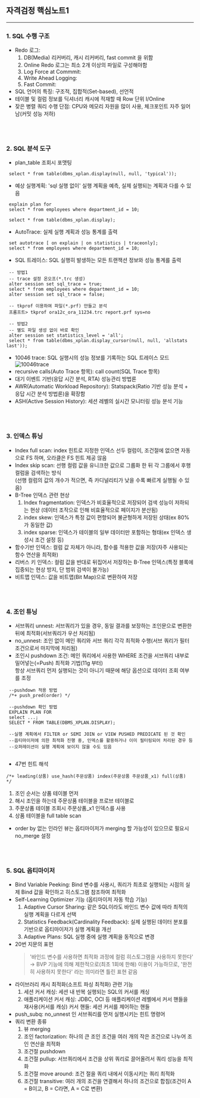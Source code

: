 ## 자격검정 핵심노트1

---

### 1. SQL 수행 구조
- Redo 로그: 
  1) DB(Media) 리커버리, 캐시 리커버리, fast commit 을 위함
  2) Online Redo 로그는 최소 2개 이상의 파일로 구성해야함
  3) Log Force at Commmit: 
  4) Write Ahead Logging:
  5) Fast Commit: 
- SQL 언어의 특징: 구조적, 집합적(Set-based), 선언적
- 테이블 및 컬럼 정보를 딕셔너리 캐시에 적재할 때 Row 단위 I/Online
- 잦은 병렬 쿼리 수행 단점: CPU와 메모리 자원을 많이 사용, 체크포인트 자주 일어남(커밋 성능 저하)
<br>
<br>

### 2. SQL 분석 도구
- plan_table 조회시 포맷팅
 ```
  select * from table(dbms_xplan.display(null, null, 'typical'));
 ```
- 예상 실행계획: 'sql 실행 없이' 실행 계획을 예측, 실제 실행되는 계획과 다를 수 있음
 ```
  explain plan for
  select * from employees where department_id = 10;
  
  select * from table(dbms_xplan.display);
 ```
- AutoTrace: 실제 실행 계획과 성능 통계를 출력
 ```
  set autotrace [ on explain | on statistics | traceonly];
  select * from employees where department_id = 10;
 ```
- SQL 트레이스: SQL 실행히 발생하는 모든 트랜잭션 정보와 성능 통계를 출력
 ```
  -- 방법1
  -- trace 설정 온오프(*.trc 생성)
  alter session set sql_trace = true;
  select * from employees where department_id = 10;
  alter session set sql_trace = false;
  
  -- tkprof 이용하여 파일(*.prf) 만들고 분석
  프롬프트> tkprof ora12c_ora_11234.trc report.prf sys=no
  
  -- 방법2
  -- 별도 파일 생성 없이 바로 확인
  alter session set statistics_level = 'all';
  select * from table(dbms_xplan.display_cursor(null, null, 'allstats last'));
 ```
- 10046 trace: SQL 실행시의 성능 정보를 기록하는 SQL 트레이스 모드
  ![10046trace](/../img/20250329_001.png)
- recursive calls(Auto Trace 항목): call count(SQL Trace 항목)
- 대기 이벤트 기반(응답 시간 분석, RTA) 성능관리 방법론
- AWR(Automatic Workload Repository): Statspack(Ratio 기반 성능 분석 + 응답 시간 분석 방법론)을 확장함
- ASH(Active Session History): 세션 레벨의 실시간 모니터링 성능 분석 기능
<br>
<br>

### 3. 인덱스 튜닝
- Index full scan: index 힌트로 지정한 인덱스 선두 컬럼이, 조건절에 없으면 자동으로 FS 하며, 오라클은 FS 힌트 제공 않음
- Index skip scan: 선행 컬럼 값을 유니크한 값으로 그룹화 한 뒤 각 그룹에서 후행 컬럼을 검색하는 방식  
  (선행 컬럼의 값의 개수가 적으면, 즉 카디널리티가 낮을 수록 빠르게 실행될 수 있음)
- B-Tree 인덱스 관련 현상
  1) Index fragmentation: 인덱스가 비효율적으로 저장되어 검색 성능이 저하되는 현상
    (데이터 조작으로 인해 비효율적으로 페이지가 분산됨)
  2) index skew: 인덱스가 특정 값이 편향되어 불균형하게 저장된 상태(ex 80%가 동일한 값)
  3) index sparse: 인덱스가 테이블의 일부 데이터만 포함하는 형태(ex 인덱스 생성시 조건 설정 등)
- 함수기반 인덱스: 컬럼 값 자체가 아니라, 함수를 적용한 값을 저장(자주 사용되는 함수 연산을 최적화)
- 리버스 키 인덱스: 컬럼 값을 반대로 뒤집어서 저장하는 B-Tree 인덱스(특정 블록에 집중되는 현상 방지, 단 범위 검색이 불가능)
- 비트맵 인덱스: 값을 비트맵(Bit Map)으로 변환하여 저장
<br>
<br>

### 4. 조인 튜닝
- 서브쿼리 unnest: 서브쿼리가 있을 경우, 동일 결과를 보장하는 조인문으로 변환한 뒤에 최적화(서브쿼리가 우선 처리됨)
- no_unnest: 조인 없이 메인 쿼리와 서브 쿼리 각각 최적화 수행(서브 쿼리가 필터 조건으로서 마지막에 처리됨)
- 조인시 pushdown 조건: 메인 쿼리에서 사용한 WHERE 조건을 서브쿼리 내부로 밀어넣는(=Push) 최적화 기법(11g 부터)  
  항상 서브쿼리 먼저 실행되는 것이 아니기 때문에 해당 옵션으로 데이터 조회 여부를 조정
 ```
  --pushdown 적용 방법
  /*+ push_pred(order) */
  
  --pushdown 확인 방법
  EXPLAIN PLAN FOR 
  select ...;
  SELECT * FROM TABLE(DBMS_XPLAN.DISPLAY);
  
  --실행 계획에서 FILTER or SEMI JOIN or VIEW PUSHED PREDICATE 된 것 확인
  --옵티마이저에 의한 최적화 진행 중, 인덱스를 활용하거나 이미 필터링되어 처리된 경우 등
  --오퍼레이션이 실행 계획에 보이지 않을 수도 있음
  
 ```
- 47번 힌트 해석
 ```
 /*+ leading(상품) use_hash(주문상품) index(주문상품 주문상품_x1) full(상품) */
 ```
  1) 조인 순서는 상품 테이블 먼저
  2) 해시 조인을 하는데 주문상품 테이블을 프로브 테이블로
  3) 주문상품 테이블 조회시 주문상품_x1 인덱스를 사용
  4) 상품 테이블을 full table scan
- order by 없는 인라인 뷰는 옵티마이저가 merging 할 가능성이 있으므로 필요시 no_merge 설정
<br>
<br>

### 5. SQL 옵티마이저
- Bind Variable Peeking: Bind 변수를 사용시, 쿼리가 최초로 실행되는 시점의 실제 Bind 값을 확인하고 히스토그램 참조하여 최적화
- Self-Learning Optimizer 기능 (옵티마이저 자동 학습 기능)
  1) Adaptive Cursor Sharing: 같은 SQL이라도 바인드 변수 값에 따라 최적의 실행 계획을 다르게 선택
  2) Statistics Feedback(Cardinality Feedback): 실제 실행된 데이터 분포를 기반으로 옵티마이저가 실행 계획을 개선
  3) Adaptive Plans: SQL 실행 중에 실행 계획을 동적으로 변경
- 20번 지문의 표현
  > '바인드 변수를 사용하면 최적화 과정에 컬럼 히스토그램을 사용하지 못한다'  
 → BVP 기능에 의해 제한적으로(최초 1회에 한해) 이용이 가능하므로, '완전히 사용하지 못한다' 라는 의미라면 틀린 표현 같음
- 라이브러리 캐시 최적화(소프트 파싱 최적화) 관련 기능
  1) 세션 커서 캐싱: 세션 내 반복 실행되는 SQL의 커서를 캐싱
  2) 애플리케이션 커서 캐싱: JDBC, OCI 등 애플리케이션 레벨에서 커서 핸들을 재사용(커서를 캐싱)
     커서 핸들: 세션 커서를 제어하는 핸들
- push_subq: no_unnest 인 서브쿼리를 먼저 실행시키는 힌트 명령어
- 쿼리 변환 종류
  1) 뷰 merging
  2) 조인 factorization: 하나의 큰 조인 조건을 여러 개의 작은 조건으로 나누어 조인 연산을 최적화
  3) 조건절 pushdown
  4) 조건절 pullup: 서브쿼리에서 조건을 상위 쿼리로 끌어올려서 쿼리 성능을 최적화
  5) 조건절 move around: 조건 절을 쿼리 내에서 이동시키는 쿼리 최적화
  6) 조건절 transitive: 여러 개의 조건을 연결해서 하나의 조건으로 합침(조건이 A = B이고, B = C라면, A = C로 변환)
<br>
<br>
